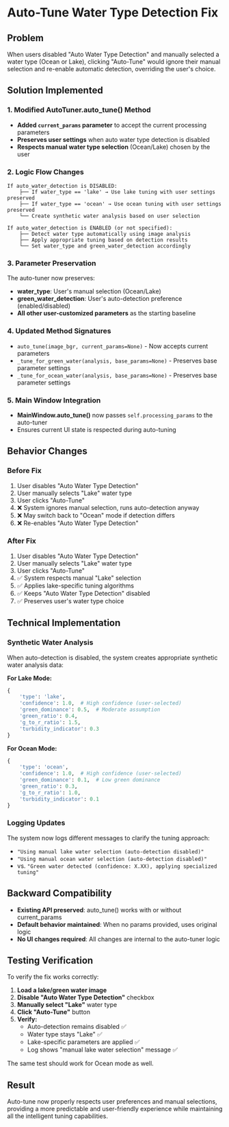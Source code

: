 # Auto-Tune Water Type Detection Fix

## Problem
When users disabled "Auto Water Type Detection" and manually selected a water type (Ocean or Lake), clicking "Auto-Tune" would ignore their manual selection and re-enable automatic detection, overriding the user's choice.

## Solution Implemented

### 1. Modified AutoTuner.auto_tune() Method
- **Added `current_params` parameter** to accept the current processing parameters
- **Preserves user settings** when auto water type detection is disabled
- **Respects manual water type selection** (Ocean/Lake) chosen by the user

### 2. Logic Flow Changes
```
If auto_water_detection is DISABLED:
    ├── If water_type == 'lake' → Use lake tuning with user settings preserved
    ├── If water_type == 'ocean' → Use ocean tuning with user settings preserved
    └── Create synthetic water analysis based on user selection

If auto_water_detection is ENABLED (or not specified):
    ├── Detect water type automatically using image analysis
    ├── Apply appropriate tuning based on detection results
    └── Set water_type and green_water_detection accordingly
```

### 3. Parameter Preservation
The auto-tuner now preserves:
- **water_type**: User's manual selection (Ocean/Lake)
- **green_water_detection**: User's auto-detection preference (enabled/disabled)
- **All other user-customized parameters** as the starting baseline

### 4. Updated Method Signatures
- `auto_tune(image_bgr, current_params=None)` - Now accepts current parameters
- `_tune_for_green_water(analysis, base_params=None)` - Preserves base parameter settings
- `_tune_for_ocean_water(analysis, base_params=None)` - Preserves base parameter settings

### 5. Main Window Integration
- **MainWindow.auto_tune()** now passes `self.processing_params` to the auto-tuner
- Ensures current UI state is respected during auto-tuning

## Behavior Changes

### Before Fix
1. User disables "Auto Water Type Detection"
2. User manually selects "Lake" water type
3. User clicks "Auto-Tune"
4. ❌ System ignores manual selection, runs auto-detection anyway
5. ❌ May switch back to "Ocean" mode if detection differs
6. ❌ Re-enables "Auto Water Type Detection"

### After Fix
1. User disables "Auto Water Type Detection"
2. User manually selects "Lake" water type  
3. User clicks "Auto-Tune"
4. ✅ System respects manual "Lake" selection
5. ✅ Applies lake-specific tuning algorithms
6. ✅ Keeps "Auto Water Type Detection" disabled
7. ✅ Preserves user's water type choice

## Technical Implementation

### Synthetic Water Analysis
When auto-detection is disabled, the system creates appropriate synthetic water analysis data:

**For Lake Mode:**
```python
{
    'type': 'lake',
    'confidence': 1.0,  # High confidence (user-selected)
    'green_dominance': 0.5,  # Moderate assumption
    'green_ratio': 0.4,
    'g_to_r_ratio': 1.5,
    'turbidity_indicator': 0.3
}
```

**For Ocean Mode:**
```python
{
    'type': 'ocean', 
    'confidence': 1.0,  # High confidence (user-selected)
    'green_dominance': 0.1,  # Low green dominance
    'green_ratio': 0.3,
    'g_to_r_ratio': 1.0,
    'turbidity_indicator': 0.1
}
```

### Logging Updates
The system now logs different messages to clarify the tuning approach:
- `"Using manual lake water selection (auto-detection disabled)"`
- `"Using manual ocean water selection (auto-detection disabled)"`
- vs. `"Green water detected (confidence: X.XX), applying specialized tuning"`

## Backward Compatibility
- **Existing API preserved**: auto_tune() works with or without current_params
- **Default behavior maintained**: When no params provided, uses original logic
- **No UI changes required**: All changes are internal to the auto-tuner logic

## Testing Verification
To verify the fix works correctly:

1. **Load a lake/green water image**
2. **Disable "Auto Water Type Detection"** checkbox
3. **Manually select "Lake"** water type
4. **Click "Auto-Tune"** button
5. **Verify:**
   - Auto-detection remains disabled ✅
   - Water type stays "Lake" ✅  
   - Lake-specific parameters are applied ✅
   - Log shows "manual lake water selection" message ✅

The same test should work for Ocean mode as well.

## Result
Auto-tune now properly respects user preferences and manual selections, providing a more predictable and user-friendly experience while maintaining all the intelligent tuning capabilities.
